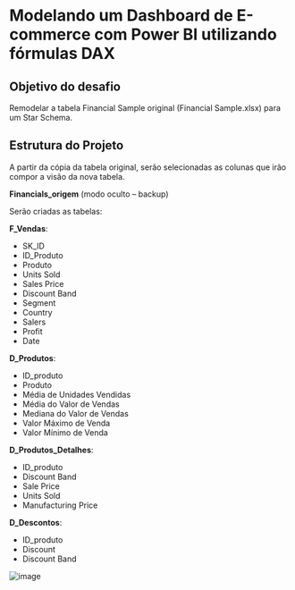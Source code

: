 # Modelando um Dashboard de E-commerce com Power BI utilizando fórmulas DAX

## Objetivo do desafio

Remodelar a tabela Financial Sample original (Financial Sample.xlsx) para um Star Schema.

## Estrutura do Projeto

A partir da cópia da tabela original, serão selecionadas as colunas que irão compor a visão da nova tabela.

**Financials_origem** (modo oculto – backup)

Serão criadas as tabelas:  

**F_Vendas**:
- SK_ID
- ID_Produto
- Produto
- Units Sold
- Sales Price
- Discount Band
- Segment
- Country
- Salers
- Profit
- Date

**D_Produtos**:
- ID_produto
- Produto
- Média de Unidades Vendidas
- Média do Valor de Vendas
- Mediana do Valor de Vendas
- Valor Máximo de Venda
- Valor Mínimo de Venda

**D_Produtos_Detalhes**:
- ID_produto
- Discount Band
- Sale Price
- Units Sold
- Manufacturing Price

**D_Descontos**:
- ID_produto
- Discount
- Discount Band

![image](https://github.com/user-attachments/assets/cd479462-3f84-4300-8d79-1707eb468606)









